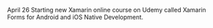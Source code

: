 April 26
Starting new Xamarin online course on Udemy called Xamarin Forms for Android and iOS Native Development.

